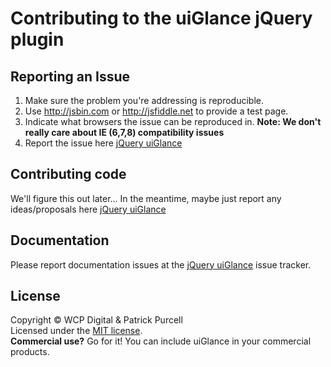 # Contributing to the uiGlance jQuery plugin

## Reporting an Issue

1. Make sure the problem you're addressing is reproducible.
2. Use http://jsbin.com or http://jsfiddle.net to provide a test page.
3. Indicate what browsers the issue can be reproduced in. **Note: We don't really care about IE (6,7,8) compatibility issues**
4. Report the issue here [jQuery uiGlance](https://github.com/WCPDigital/uiGlance/issues)

## Contributing code

We'll figure this out later... In the meantime, maybe just report any ideas/proposals here [jQuery uiGlance](https://github.com/WCPDigital/uiGlance/issues)

## Documentation

Please report documentation issues at the [jQuery uiGlance](https://github.com/WCPDigital/uiGlance/issues) issue tracker.

## License
Copyright &copy; WCP Digital &amp; Patrick Purcell<br>
Licensed under the [MIT license](http://www.opensource.org/licenses/mit-license.php).
<br>**Commercial use?** Go for it! You can include uiGlance in your commercial products.
